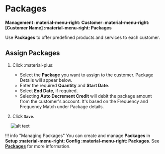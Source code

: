 # Packages

**Management :material-menu-right: Customer :material-menu-right: [Customer Name] :material-menu-right: Packages**

Use **Packages** to offer predefined products and services to each customer.

## Assign Packages

1. Click :material-plus:

   + Select the **Package** you want to assign to the customer. Package Details will appear below.
   + Enter the required **Quantity** and **Start Date**.
   + Select **End Date**, if required.
   + Selecting **Auto Decrement Credit** will debit the package amount from the customer's account. It's based on the Frequency and Frequency Match under Package details.

2. Click **`Save`**.

&emsp; ![alt text][customer-packages]

!!! info "Managing Packages"
    You can create and manage **Packages** in **Setup :material-menu-right: Config :material-menu-right: Packages**. See **[Packages](https://docs.connexcs.com/setup/config/packages/)** for more information.

[customer-packages]: /customer/img/customer-packages.png "Customer Packages"
